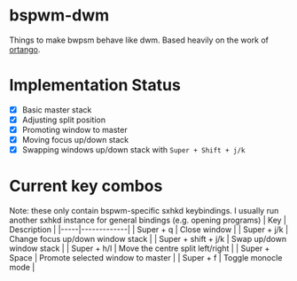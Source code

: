 # bspwm-dwm
Things to make bwpsm behave like dwm. Based heavily on the work of [ortango](https://gist.github.com/ortango/398e8404b031e2990597575f0560618f).

# Implementation Status
- [x] Basic master stack
- [x] Adjusting split position
- [x] Promoting window to master
- [x] Moving focus up/down stack
- [x] Swapping windows up/down stack with `Super + Shift + j/k`

# Current key combos
Note: these only contain bspwm-specific sxhkd keybindings. I usually run another sxhkd instance for general bindings (e.g. opening programs)
| Key | Description |
|-----|-------------|
| Super + q | Close window |
| Super + j/k | Change focus up/down window stack |
| Super + shift + j/k | Swap up/down window stack |
| Super + h/l | Move the centre split left/right |
| Super + Space | Promote selected window to master |
| Super + f | Toggle monocle mode |
